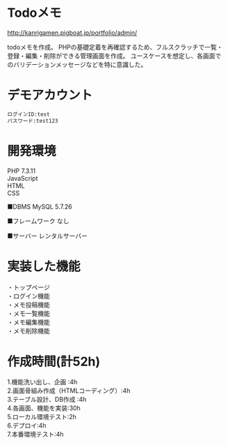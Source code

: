 # Todoメモ
http://kanrigamen.pigboat.jp/portfolio/admin/

todoメモを作成。 
PHPの基礎定着を再確認するため、フルスクラッチで一覧・登録・編集・削除ができる管理画面を作成。
ユースケースを想定し、各画面でのバリデーションメッセージなどを特に意識した。

# デモアカウント


```bash
ログインID:test
パスワード:test123
```


# 開発環境

PHP 7.3.11  
JavaScript  
HTML  
CSS 

■DBMS
MySQL  5.7.26 

■フレームワーク
なし

■サーバー
レンタルサーバー

# 実装した機能
・トップページ  
・ログイン機能  
・メモ投稿機能  
・メモ一覧機能  
・メモ編集機能  
・メモ削除機能  

# 作成時間(計52h)
1.機能洗い出し、企画 :4h  
2.画面骨組み作成（HTMLコーディング）:4h  
3.テーブル設計、DB作成 :4h  
4.各画面、機能を実装:30h  
5.ローカル環境テスト:2h  
6.デプロイ:4h  
7.本番環境テスト:4h  
